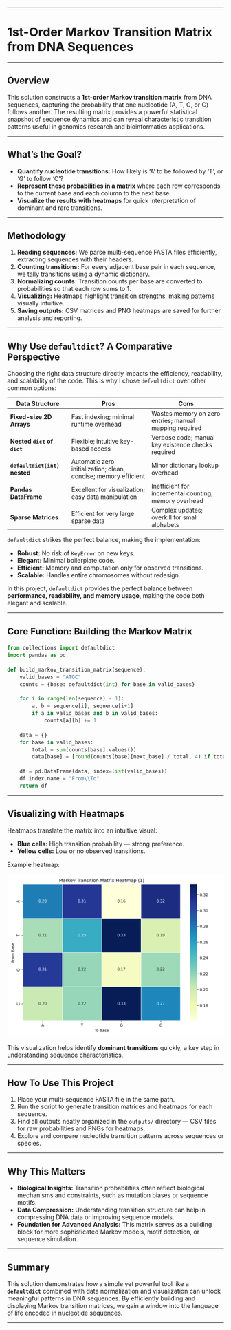 
---

# 1st-Order Markov Transition Matrix from DNA Sequences 

---

## Overview

This solution constructs a **1st-order Markov transition matrix** from DNA sequences, capturing the probability that one nucleotide (A, T, G, or C) follows another. The resulting matrix provides a powerful statistical snapshot of sequence dynamics and can reveal characteristic transition patterns useful in genomics research and bioinformatics applications.

---

## What’s the Goal?

- **Quantify nucleotide transitions:** How likely is ‘A’ to be followed by ‘T’, or ‘G’ to follow ‘C’?  
- **Represent these probabilities in a matrix** where each row corresponds to the current base and each column to the next base.  
- **Visualize the results with heatmaps** for quick interpretation of dominant and rare transitions.

---

## Methodology

1. **Reading sequences:** We parse multi-sequence FASTA files efficiently, extracting sequences with their headers.  
2. **Counting transitions:** For every adjacent base pair in each sequence, we tally transitions using a dynamic dictionary.  
3. **Normalizing counts:** Transition counts per base are converted to probabilities so that each row sums to 1.  
4. **Visualizing:** Heatmaps highlight transition strengths, making patterns visually intuitive.  
5. **Saving outputs:** CSV matrices and PNG heatmaps are saved for further analysis and reporting.

---

## Why Use `defaultdict`? A Comparative Perspective

Choosing the right data structure directly impacts the efficiency, readability, and scalability of the code. This is why I chose `defaultdict` over other common options:

| Data Structure               | Pros                                                         | Cons                                                        |
|------------------------------|--------------------------------------------------------------|-------------------------------------------------------------|
| **Fixed-size 2D Arrays**     | Fast indexing; minimal runtime overhead                       | Wastes memory on zero entries; manual mapping required      |
| **Nested `dict` of `dict`**  | Flexible; intuitive key-based access                          | Verbose code; manual key existence checks required          |
| **`defaultdict(int)` nested**| Automatic zero initialization; clean, concise; memory efficient | Minor dictionary lookup overhead                             |
| **Pandas DataFrame**          | Excellent for visualization; easy data manipulation          | Inefficient for incremental counting; memory overhead       |
| **Sparse Matrices**           | Efficient for very large sparse data                          | Complex updates; overkill for small alphabets               |

`defaultdict` strikes the perfect balance, making the implementation:

- **Robust:** No risk of `KeyError` on new keys.  
- **Elegant:** Minimal boilerplate code.  
- **Efficient:** Memory and computation only for observed transitions.  
- **Scalable:** Handles entire chromosomes without redesign.


In this project, `defaultdict` provides the perfect balance between **performance, readability, and memory usage**, making the code both elegant and scalable.

---

## Core Function: Building the Markov Matrix

```python
from collections import defaultdict
import pandas as pd

def build_markov_transition_matrix(sequence):
    valid_bases = "ATGC"
    counts = {base: defaultdict(int) for base in valid_bases}
    
    for i in range(len(sequence) - 1):
        a, b = sequence[i], sequence[i+1]
        if a in valid_bases and b in valid_bases:
            counts[a][b] += 1
    
    data = {}
    for base in valid_bases:
        total = sum(counts[base].values())
        data[base] = [round(counts[base][next_base] / total, 4) if total else 0 for next_base in valid_bases]
    
    df = pd.DataFrame(data, index=list(valid_bases))
    df.index.name = "From\\To"
    return df
```

---

## Visualizing with Heatmaps

Heatmaps translate the matrix into an intuitive visual:  
- **Blue cells:** High transition probability — strong preference.  
- **Yellow cells:** Low or no observed transitions.  

Example heatmap:

![Example Heatmap](outputs/heatmap_1.png)

This visualization helps identify **dominant transitions** quickly, a key step in understanding sequence characteristics.

---

## How To Use This Project

1. Place your multi-sequence FASTA file in the same path.  
2. Run the script to generate transition matrices and heatmaps for each sequence.  
3. Find all outputs neatly organized in the `outputs/` directory — CSV files for raw probabilities and PNGs for heatmaps.  
4. Explore and compare nucleotide transition patterns across sequences or species.

---

## Why This Matters

- **Biological Insights:** Transition probabilities often reflect biological mechanisms and constraints, such as mutation biases or sequence motifs.  
- **Data Compression:** Understanding transition structure can help in compressing DNA data or improving sequence models.  
- **Foundation for Advanced Analysis:** This matrix serves as a building block for more sophisticated Markov models, motif detection, or sequence simulation.

---

## Summary

This solution demonstrates how a simple yet powerful tool like a **`defaultdict`** combined with data normalization and visualization can unlock meaningful patterns in DNA sequences. By efficiently building and displaying Markov transition matrices, we gain a window into the language of life encoded in nucleotide sequences.

---

